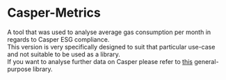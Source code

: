 # Casper-Metrics 
A tool that was used to analyse average gas consumption per month in regards to Casper ESG compliance. \
This version is very specifically designed to suit that particular use-case and not suitable to be used as a library. \
If you want to analyse further data on Casper please refer to [this](https://github.com/jonas089/Casper-Metrics-V2) general-purpose library.
